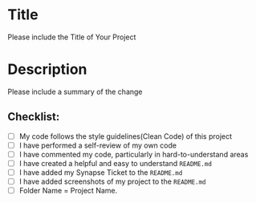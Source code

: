 <!--
Thank you for sending the PR! We appreciate you spending the time to work on these changes.
Help us understand your motivation by explaining why you decided to make this change.
Happy Contributing!
-->
# Title 
Please include the Title of Your Project

# Description

Please include a summary of the change

## Checklist:

- [ ] My code follows the style guidelines(Clean Code) of this project
- [ ] I have performed a self-review of my own code
- [ ] I have commented my code, particularly in hard-to-understand areas
- [ ] I have created a helpful and easy to understand `README.md`
- [ ] I have added my Synapse Ticket to the `README.md`
- [ ] I have added screenshots  of my project to the `README.md`
- [ ] Folder Name = Project Name.
